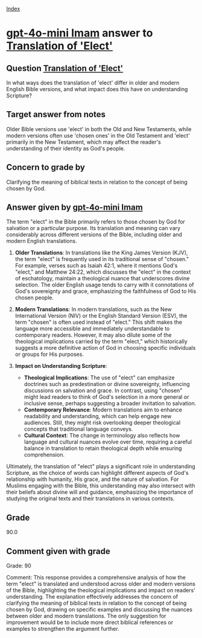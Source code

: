 
[Index](../../index.md)
# [gpt-4o-mini Imam](../../answering_models/gpt-4o-mini_Imam.md) answer to [Translation of 'Elect'](../../questions/Translation_of_'Elect'.md)

## Question [Translation of 'Elect'](../../questions/Translation_of_'Elect'.md)
In what ways does the translation of 'elect' differ in older and modern English Bible versions, and what impact does this have on understanding Scripture?

## Target answer from notes
Older Bible versions use 'elect' in both the Old and New Testaments, while modern versions often use 'chosen ones' in the Old Testament and 'elect' primarily in the New Testament, which may affect the reader's understanding of their identity as God's people.

## Concern to grade by
Clarifying the meaning of biblical texts in relation to the concept of being chosen by God.

## Answer given by [gpt-4o-mini Imam](../../answering_models/gpt-4o-mini_Imam.md)
The term "elect" in the Bible primarily refers to those chosen by God for salvation or a particular purpose. Its translation and meaning can vary considerably across different versions of the Bible, including older and modern English translations.

1. **Older Translations**: In translations like the King James Version (KJV), the term "elect" is frequently used in its traditional sense of "chosen." For example, verses such as Isaiah 42:1, where it mentions God's "elect," and Matthew 24:22, which discusses the "elect" in the context of eschatology, maintain a theological nuance that underscores divine selection. The older English usage tends to carry with it connotations of God's sovereignty and grace, emphasizing the faithfulness of God to His chosen people.

2. **Modern Translations**: In modern translations, such as the New International Version (NIV) or the English Standard Version (ESV), the term "chosen" is often used instead of "elect." This shift makes the language more accessible and immediately understandable to contemporary readers. However, it may also dilute some of the theological implications carried by the term "elect," which historically suggests a more definitive action of God in choosing specific individuals or groups for His purposes.

3. **Impact on Understanding Scripture**:
   - **Theological Implications**: The use of "elect" can emphasize doctrines such as predestination or divine sovereignty, influencing discussions on salvation and grace. In contrast, using "chosen" might lead readers to think of God's selection in a more general or inclusive sense, perhaps suggesting a broader invitation to salvation.
   - **Contemporary Relevance**: Modern translations aim to enhance readability and understanding, which can help engage new audiences. Still, they might risk overlooking deeper theological concepts that traditional language conveys.
   - **Cultural Context**: The change in terminology also reflects how language and cultural nuances evolve over time, requiring a careful balance in translation to retain theological depth while ensuring comprehension.

Ultimately, the translation of "elect" plays a significant role in understanding Scripture, as the choice of words can highlight different aspects of God's relationship with humanity, His grace, and the nature of salvation. For Muslims engaging with the Bible, this understanding may also intersect with their beliefs about divine will and guidance, emphasizing the importance of studying the original texts and their translations in various contexts.

## Grade
90.0

## Comment given with grade
Grade: 90

Comment: This response provides a comprehensive analysis of how the term "elect" is translated and understood across older and modern versions of the Bible, highlighting the theological implications and impact on readers' understanding. The explanation effectively addresses the concern of clarifying the meaning of biblical texts in relation to the concept of being chosen by God, drawing on specific examples and discussing the nuances between older and modern translations. The only suggestion for improvement would be to include more direct biblical references or examples to strengthen the argument further.
